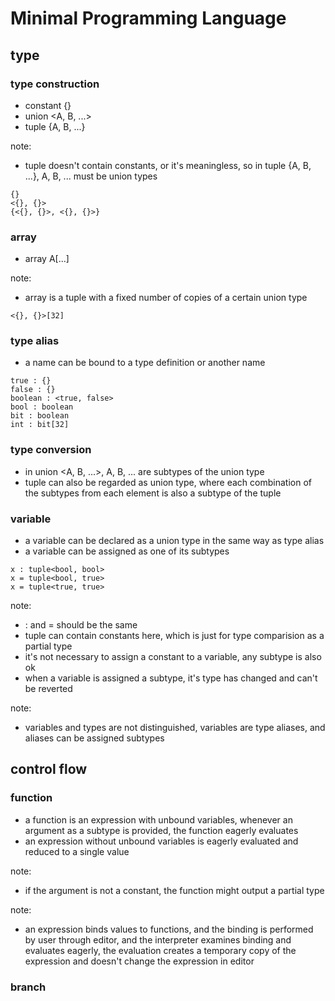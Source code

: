 # Minimal Programming Language

## type

### type construction

- constant {}
- union <A, B, ...>
- tuple {A, B, ...}

note:
- tuple doesn't contain constants, or it's meaningless, so in tuple {A, B, ...}, A, B, ... must be union types

```
{}
<{}, {}>
{<{}, {}>, <{}, {}>}
```

### array

- array A[...]

note:
- array is a tuple with a fixed number of copies of a certain union type

```
<{}, {}>[32]
```

### type alias

- a name can be bound to a type definition or another name

```
true : {}
false : {}
boolean : <true, false>
bool : boolean
bit : boolean
int : bit[32]
```

### type conversion

- in union <A, B, ...>, A, B, ... are subtypes of the union type
- tuple can also be regarded as union type, where each combination of the subtypes from each element is also a subtype of the tuple

### variable

- a variable can be declared as a union type in the same way as type alias
- a variable can be assigned as one of its subtypes

```
x : tuple<bool, bool>
x = tuple<bool, true>
x = tuple<true, true>
```

note:
- : and = should be the same
- tuple can contain constants here, which is just for type comparision as a partial type
- it's not necessary to assign a constant to a variable, any subtype is also ok
- when a variable is assigned a subtype, it's type has changed and can't be reverted

note:
- variables and types are not distinguished, variables are type aliases, and aliases can be assigned subtypes

## control flow

### function

- a function is an expression with unbound variables, whenever an argument as a subtype is provided, the function eagerly evaluates
- an expression without unbound variables is eagerly evaluated and reduced to a single value

note:
- if the argument is not a constant, the function might output a partial type

note:
- an expression binds values to functions, and the binding is performed by user through editor, and the interpreter examines binding and evaluates eagerly, the evaluation creates a temporary copy of the expression and doesn't change the expression in editor

### branch

